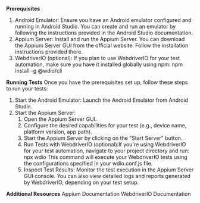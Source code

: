 **Prerequisites**
1. Android Emulator: Ensure you have an Android emulator configured and running in Android Studio. You can create and run an emulator by following the instructions provided in the Android Studio documentation.
2. Appium Server: Install and run the Appium Server. You can download the Appium Server GUI from the official website. Follow the installation instructions provided there.
3. WebdriverIO (optional): If you plan to use WebdriverIO for your test automation, make sure you have it installed globally using npm:
npm install -g @wdio/cli

**Running Tests**
Once you have the prerequisites set up, follow these steps to run your tests:

1. Start the Android Emulator: Launch the Android Emulator from Android Studio.
2. Start the Appium Server:
    1. Open the Appium Server GUI.
    2. Configure the desired capabilities for your test (e.g., device name, platform version, app path).
    3. Start the Appium Server by clicking on the "Start Server" button.
    4. Run Tests with WebdriverIO (optional):If you're using WebdriverIO for your test automation, navigate to your project directory and run:
      npx wdio 
This command will execute your WebdriverIO tests using the configurations specified in your wdio.conf.js file.
    4. Inspect Test Results: Monitor the test execution in the Appium Server GUI console. You can also view detailed logs and reports generated by WebdriverIO, depending on your test setup.
  
**Additional Resources**
Appium Documentation
WebdriverIO Documentation
